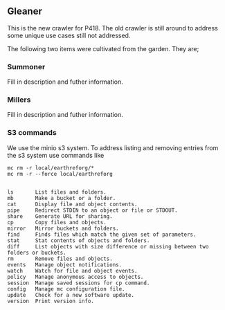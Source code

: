 ## Gleaner

This is the new crawler for P418.  The old crawler is still around to address
some unique use cases still not addressed.  

The following two items were cultivated from the garden.  They are;


### Summoner

Fill in description and futher information.

### Millers

Fill in description and futher information.

### S3 commands

We use the minio s3 system.  To address listing and removing entries from the s3 system
use commands like

```
mc rm -r local/earthreforg/*
mc rm -r --force local/earthreforg


ls       List files and folders.
mb       Make a bucket or a folder.
cat      Display file and object contents.
pipe     Redirect STDIN to an object or file or STDOUT.
share    Generate URL for sharing.
cp       Copy files and objects.
mirror   Mirror buckets and folders.
find     Finds files which match the given set of parameters.
stat     Stat contents of objects and folders.
diff     List objects with size difference or missing between two folders or buckets.
rm       Remove files and objects.
events   Manage object notifications.
watch    Watch for file and object events.
policy   Manage anonymous access to objects.
session  Manage saved sessions for cp command.
config   Manage mc configuration file.
update   Check for a new software update.
version  Print version info.

```
